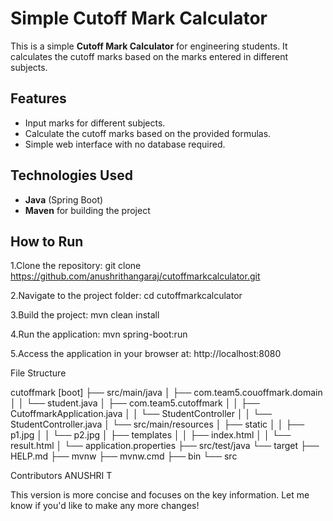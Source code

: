 # Simple Cutoff Mark Calculator

This is a simple **Cutoff Mark Calculator** for engineering students. It calculates the cutoff marks based on the marks entered in different subjects.

## Features
- Input marks for different subjects.
- Calculate the cutoff marks based on the provided formulas.
- Simple web interface with no database required.

## Technologies Used
- **Java** (Spring Boot)
- **Maven** for building the project

## How to Run

1.Clone the repository:
   git clone https://github.com/anushrithangaraj/cutoffmarkcalculator.git

2.Navigate to the project folder:
cd cutoffmarkcalculator

3.Build the project:
mvn clean install

4.Run the application:
mvn spring-boot:run

5.Access the application in your browser at: http://localhost:8080

File Structure

cutoffmark [boot]
├── src/main/java
│   ├── com.team5.couoffmark.domain
│   │   └── student.java
│   ├── com.team5.cutoffmark
│   │   ├── CutoffmarkApplication.java
│   │   └── StudentController
│   │       └── StudentController.java
│   └── src/main/resources
│       ├── static
│       │   ├── p1.jpg
│       │   └── p2.jpg
│       ├── templates
│       │   ├── index.html
│       │   └── result.html
│       └── application.properties
├── src/test/java
└── target
    ├── HELP.md
    ├── mvnw
    ├── mvnw.cmd
    ├── bin
    └── src


Contributors ANUSHRI T


This version is more concise and focuses on the key information. Let me know if you'd like to make any more changes!
